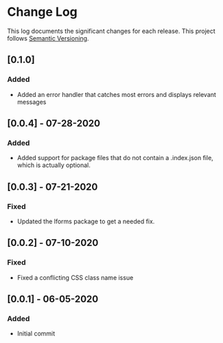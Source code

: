 # Change Log

This log documents the significant changes for each release.
This project follows [Semantic Versioning](http://semver.org/).

## [0.1.0]
### Added
- Added an error handler that catches most errors and displays relevant messages

## [0.0.4] - 07-28-2020
### Added
- Added support for package files that do not contain a .index.json file,
  which is actually optional.

## [0.0.3] - 07-21-2020
### Fixed
- Updated the lforms package to get a needed fix.

## [0.0.2] - 07-10-2020
### Fixed
- Fixed a conflicting CSS class name issue

## [0.0.1] - 06-05-2020
### Added
- Initial commit
